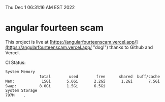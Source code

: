 Thu Dec  1 06:31:16 AM EST 2022

# angular fourteen scam


This project is live at [https://angularfourteenscam.vercel.app/](https://angularfourteenscam.vercel.app/ "dog!") thanks to Github and Vercel.

CI Status: 

```bash
System Memory
               total        used        free      shared  buff/cache   available
Mem:            15Gi       5.6Gi       2.2Gi       1.2Gi       7.5Gi       8.2Gi
Swap:          8.0Gi       1.5Gi       6.5Gi
System Storage
797M	.
```
```bash
